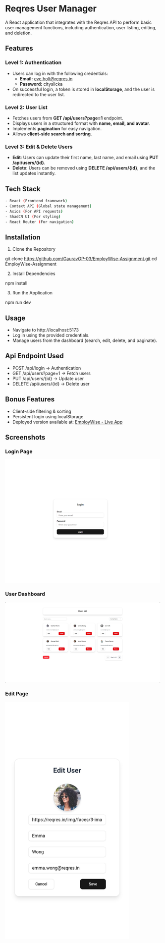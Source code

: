 # Reqres User Manager
A React application that integrates with the Reqres API to perform basic user management functions, including authentication, user listing, editing, and deletion.

## Features

### Level 1: Authentication

- Users can log in with the following credentials:
  - **Email:** eve.holt@reqres.in
  - **Password:** cityslicka
- On successful login, a token is stored in **localStorage**, and the user is redirected to the user list.

### Level 2: User List

- Fetches users from **GET /api/users?page=1** endpoint.
- Displays users in a structured format with **name, email, and avatar**.
- Implements **pagination** for easy navigation.
- Allows **client-side search and sorting**.

### Level 3: Edit & Delete Users

- **Edit**: Users can update their first name, last name, and email using **PUT /api/users/{id}**.
- **Delete**: Users can be removed using **DELETE /api/users/{id}**, and the list updates instantly.

## Tech Stack

```bash
- React (Frontend framework)
- Context API (Global state management)
- Axios (For API requests)
- ShadCN UI (For styling)
- React Router (For navigation)
```

## Installation

1. Clone the Repository

git clone https://github.com/GauravOP-03/EmployWise-Assignment.git
cd EmployWise-Assignment

2. Install Dependencies

npm install

3. Run the Application

npm run dev

## Usage

- Navigate to http://localhost:5173
- Log in using the provided credentials.
- Manage users from the dashboard (search, edit, delete, and paginate).

## Api Endpoint Used

- POST /api/login → Authentication
- GET /api/users?page=1 → Fetch users
- PUT /api/users/{id} → Update user
- DELETE /api/users/{id} → Delete user

## Bonus Features

- Client-side filtering & sorting
- Persistent login using localStorage
- Deployed version available at: [EmployWise - Live App](https://employwise-assesment.onrender.com/login)

## Screenshots


### Login Page  
<img src="./public/image.png" alt="Login Page" width="500px">

### User Dashboard  
<img src="./public/dashboard.png" alt="User Dashboard" width="500px">

### Edit Page  
<img src="./public/Mobile.jpg" alt="Edit Page" width="400px">

